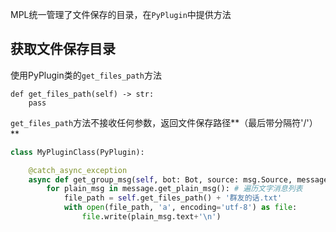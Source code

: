 MPL统一管理了文件保存的目录，在`PyPlugin`中提供方法

## 获取文件保存目录

使用PyPlugin类的`get_files_path`方法

```
def get_files_path(self) -> str:
	pass
```

`get_files_path`方法不接收任何参数，返回文件保存路径**（最后带分隔符'/'）**

```python
class MyPluginClass(PyPlugin):

    @catch_async_exception
    async def get_group_msg(self, bot: Bot, source: msg.Source, message: msg.MsgChain):
        for plain_msg in message.get_plain_msg(): # 遍历文字消息列表
            file_path = self.get_files_path() + '群友的话.txt'
            with open(file_path, 'a', encoding='utf-8') as file:
                file.write(plain_msg.text+'\n')
```